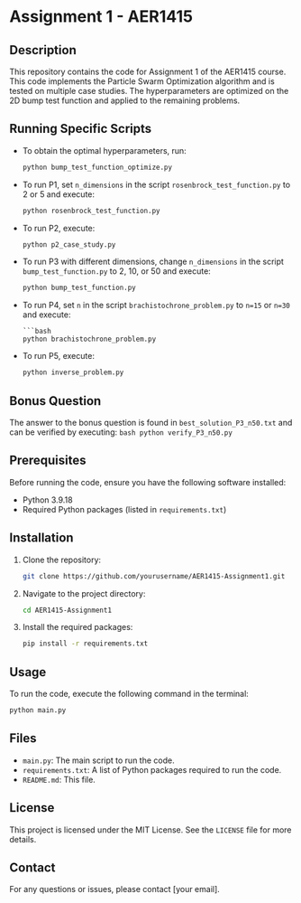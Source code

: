 # Assignment 1 - AER1415

## Description
This repository contains the code for Assignment 1 of the AER1415 course. This code implements the Particle Swarm Optimization algorithm and is tested on multiple case studies. The hyperparameters are optimized on the 2D bump test function and applied to the remaining problems.

## Running Specific Scripts
- To obtain the optimal hyperparameters, run:
    ```bash
    python bump_test_function_optimize.py
    ```
- To run P1, set `n_dimensions` in the script `rosenbrock_test_function.py` to 2 or 5 and execute:
    ```bash
    python rosenbrock_test_function.py
    ```
- To run P2, execute:
    ```bash
    python p2_case_study.py
    ```
- To run P3 with different dimensions, change `n_dimensions` in the script `bump_test_function.py` to 2, 10, or 50 and execute:
    ```bash
    python bump_test_function.py
    ```
- To run P4, set `n` in the script `brachistochrone_problem.py` to `n=15` or `n=30` and execute:
    ```
    ```bash
    python brachistochrone_problem.py
    ```
- To run P5, execute:
    ```bash
    python inverse_problem.py
    ```

## Bonus Question
The answer to the bonus question is found in `best_solution_P3_n50.txt` and can be verified by executing:
    ```bash
    python verify_P3_n50.py
    ```

## Prerequisites
Before running the code, ensure you have the following software installed:
- Python 3.9.18
- Required Python packages (listed in `requirements.txt`)

## Installation
1. Clone the repository:
    ```bash
    git clone https://github.com/yourusername/AER1415-Assignment1.git
    ```
2. Navigate to the project directory:
    ```bash
    cd AER1415-Assignment1
    ```
3. Install the required packages:
    ```bash
    pip install -r requirements.txt
    ```

## Usage
To run the code, execute the following command in the terminal:
```bash
python main.py
```

## Files
- `main.py`: The main script to run the code.
- `requirements.txt`: A list of Python packages required to run the code.
- `README.md`: This file.

## License
This project is licensed under the MIT License. See the `LICENSE` file for more details.

## Contact
For any questions or issues, please contact [your email].
